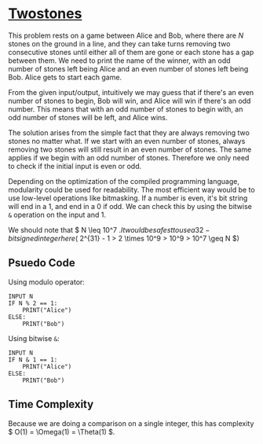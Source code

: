 # [Twostones](https://open.kattis.com/problems/twostones)

This problem rests on a game between Alice and Bob, where there are $N$ stones on the ground in a line, and they can take turns removing two consecutive stones until either all of them are gone or each stone has a gap between them. We need to print the name of the winner, with an odd number of stones left being Alice and an even number of stones left being Bob. Alice gets to start each game.

From the given input/output, intuitively we may guess that if there's an even number of stones to begin, Bob will win, and Alice will win if there's an odd number. This means that with an odd number of stones to begin with, an odd number of stones will be left, and Alice wins.

The solution arises from the simple fact that they are always removing two stones no matter what. If we start with an even number of stones, always removing two stones will still result in an even number of stones. The same applies if we begin with an odd number of stones. Therefore we only need to check if the initial input is even or odd.

Depending on the optimization of the compiled programming language, modularity could be used for readability. The most efficient way would be to use low-level operations like bitmasking. If a number is even, it's bit string will end in a $1$, and end in a $0$ if odd. We can check this by using the bitwise `&` operation on the input and $1$.

We should note that $ N \leq 10^7 $. It would be safest to use a 32-bit signed integer here ($ 2^{31} - 1 > 2 \times 10^9 > 10^9 > 10^7 \geq N $)

## Psuedo Code
Using modulo operator:
```
INPUT N
IF N % 2 == 1:
    PRINT("Alice")
ELSE:
    PRINT("Bob")
```
Using bitwise `&`:
```
INPUT N
IF N & 1 == 1:
    PRINT("Alice")
ELSE:
    PRINT("Bob")
```
## Time Complexity
Because we are doing a comparison on a single integer, this has complexity $ O(1) = \Omega(1) = \Theta(1) $.